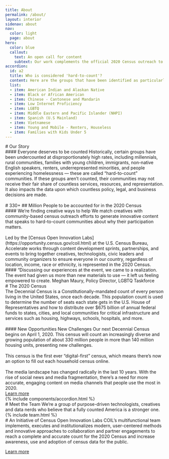 ```yaml
---
title: About
permalink: /about/
layout: interior
sidenav: about
nav:
  color: light
  page: about
hero:
  color: blue
  callout:
    text: An open call for content
    subtext: Our work complements the official 2020 Census outreach to ensure a complete and accurate count for everyone in the U.S.
accordion:
  id: a2
  title: Who is considered 'hard-to-count'?
  content: Here are the groups that have been identified as particularly under-counted or hard-to-count communities in our nation.
  list:
  - item: American Indian and Alaskan Native
  - item: Black or African American
  - item: Chinese - Cantonese and Mandarin
  - item: Low Internet Proficiency
  - item: LGBTQ
  - item: Middle Eastern and Pacific Islander (NHPI)
  - item: Spanish (U.S Mainland)
  - item: Vietnamese
  - item: Young and Mobile - Renters, Houseless
  - item: Families with Kids Under 5
---
```


<section class="usa-section usa-content">

<div class="usa-width-three-fourths bottom-space" markdown="1"  id="our-story" >
# Our Story
</div>
<div class="usa-width-three-fourths" markdown="1">
#### Everyone deserves to be counted
Historically, certain groups have been undercounted at disproportionately high rates, including millennials, rural communities, families with young children, immigrants, non-native English speakers, renters, underrepresented minorities, and people experiencing homelessness — these are called “hard-to-count” communities. If these groups aren’t counted, their communities may not receive their fair share of countless services, resources, and representation. It also impacts the data upon which countless policy, legal, and business decisions are made.
<br><br>
</div>
<div class="usa-width-one-fourth stat-detail" markdown="1">
# 330+
## Million
People to be accounted for in the 2020 Census
</div>
<div class="usa-width-three-fourths" markdown="1">
#### We’re finding creative ways to help
We match creatives with community-based census outreach efforts to generate innovative content that speaks to hard-to-count communities about why their participation matters.
<br><br>
Led by the [Census Open Innovation Labs](https://opportunity.census.gov/coil.html) at the U.S. Census Bureau, Accelerate works through content development sprints, partnerships, and events to bring together creatives, technologists, civic leaders and community organizers to ensure everyone in our country, regardless of location, income, race or ethnicity, is represented in the 2020 Census.
<div class="divider"></div>
</div>
<div class="usa-width-three-fourths testimonial" markdown="1">
#### “Discussing our experiences at the event, we came to a realization. The event had given us more than new materials to use — it left us feeling empowered to create.
Meghan Maury, Policy Director, LGBTQ Taskforce
<div class="divider"></div>
</div>

<div class="usa-width-three-fourths bottom-space" markdown="1" id="2020-census" >
# The 2020 Census
</div>
<div class="usa-width-three-fourths" markdown="1">
The Decennial Census is a Constitutionally-mandated count of every person living in the United States, once each decade. This population count is used to determine the number of seats each state gets in the U.S. House of Representatives and how to distribute over $675 billion of annual federal funds to states, cities, and local communities for critical infrastructure and services such as housing, highways, schools, hospitals, and more.
<br><br>
#### New Opportunities New Challenges
Our next Decennial Census begins on April 1, 2020. This census will count an increasingly diverse and growing population of about 330 million people in more than 140 million housing units, presenting new challenges.
<br><br>
This census is the first ever “digital-first” census, which means there’s now an option to fill out each household census online.
<br><br>
The media landscape has changed radically in the last 10 years. With the rise of social news and media fragmentation, there’s a need for more accurate, engaging content on media channels that people use the most in 2020.
<div class="divider"></div>
</div>
<div class="usa-width-one-fourth side-button">
<a class="usa-button usa-button-big usa-button-primary" href="https://2020census.gov/en/what-is-2020-census.html" target="_blank">Learn more</a>
</div>

<div class="usa-width-three-fourths">
{% include components/accordion.html %}
</div>

<div class="usa-width-one-whole bottom-space" markdown="1" id="meet-the-team">
# Meet the Team
We’re a group of purpose-driven technologists, creatives and data nerds who believe that a fully counted America is a stronger one.
{% include team.html %}
<div class="divider"></div>
</div>

<div class="usa-width-three-fourths" markdown="1" id="coil-initiative" >
# An Initiative of Census Open Innovation Labs
COIL’s multifunctional team implements, executes and institutionalizes modern, user-centered methods and innovative approaches to collaboration and partner engagements to reach a complete and accurate count for the 2020 Census and increase awareness, use and adoption of census data for the public.  

<a class="usa-button usa-button-big usa-button-primary" href="https://opportunity.census.gov/coil.html" target="_blank">Learn more</a>
<div class="divider"></div>
</div>

</section>
